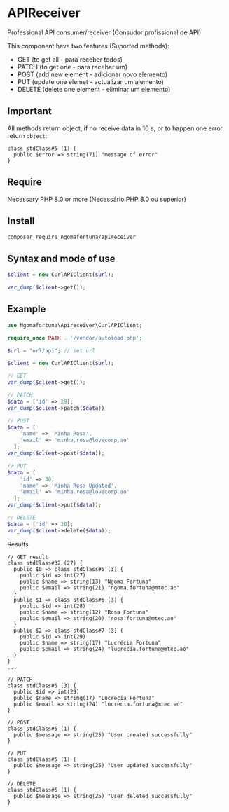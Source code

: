 # APIReceiver
Professional API consumer/receiver (Consudor profissional de API)

This component have two features (Suported methods):
- GET (to get all - para receber todos)
- PATCH (to get one - para receber um)
- POST (add new element - adicionar novo elemento)
- PUT (update one elemet - actualizar um alemento)
- DELETE (delete one element - eliminar um elemento)

## Important
All methods return object, if no receive data in 10 s, or to happen one error return `object`:
```shell
class stdClass#5 (1) {
  public $error => string(71) "message of error"
}
```

## Require
Necessary PHP 8.0 or more (Necessário PHP 8.0 ou superior)

## Install
`composer require ngomafortuna/apireceiver`

## Syntax and mode of use
```php
$client = new CurlAPIClient($url);

var_dump($client->get());
```

## Example
```php
use Ngomafortuna\Apireceiver\CurlAPIClient;

require_once PATH . '/vendor/autoload.php';

$url = "url/api"; // set url

$client = new CurlAPIClient($url);

// GET
var_dump($client->get()); 

// PATCH 
$data = ['id' => 29];
var_dump($client->patch($data));

// POST 
$data = [
    'name' => 'Minha Rosa',
    'email' => 'minha.rosa@lovecorp.ao' 
  ];
var_dump($client->post($data));

// PUT 
$data = [
    'id' => 30,
    'name' => 'Minha Rosa Updated',
    'email' => 'minha.rosa@lovecorp.ao'  
  ];
var_dump($client->put($data));

// DELETE
$data = ['id' => 30];
var_dump($client->delete($data));

```

Results
```shell
// GET result
class stdClass#32 (27) {
  public $0 => class stdClass#5 (3) {
    public $id => int(27)
    public $name => string(13) "Ngoma Fortuna"
    public $email => string(21) "ngoma.fortuna@mtec.ao"
  }
  public $1 => class stdClass#6 (3) {
    public $id => int(28)
    public $name => string(12) "Rosa Fortuna"
    public $email => string(20) "rosa.fortuna@mtec.ao"
  }
  public $2 => class stdClass#7 (3) {
    public $id => int(29)
    public $name => string(17) "Lucrécia Fortuna"
    public $email => string(24) "lucrecia.fortuna@mtec.ao"
  }
}
...

// PATCH
class stdClass#5 (3) {
  public $id => int(29)
  public $name => string(17) "Lucrécia Fortuna"
  public $email => string(24) "lucrecia.fortuna@mtec.ao"
}

// POST
class stdClass#5 (1) {
  public $message => string(25) "User created successfully"
}

// PUT
class stdClass#5 (1) {
  public $message => string(25) "User updated successfully"
}

// DELETE
class stdClass#5 (1) {
  public $message => string(25) "User deleted successfully"
}

```